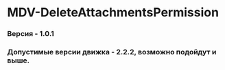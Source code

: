 # MDV-DeleteAttachmentsPermission
### Версия - 1.0.1
### Допустимые версии движка - 2.2.2, возможно подойдут и выше.
